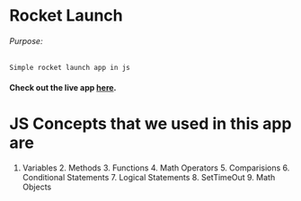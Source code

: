 # Rocket Launch

###### Purpose:
    Simple rocket launch app in js

#### Check out the live app [here](https://ramya-brs.github.io/Rocket-Launch/).
# JS Concepts that we used in this app are
1. Variables                                                                                                                                                                                                          2. Methods                                                                                                                                                                                                            3. Functions                                                                                                                                                                                                          4. Math Operators                                                                                                                                                                                                     5. Comparisions                                                                                                                                                                                                       6. Conditional Statements                                                                                                                                                                                             7. Logical Statements                                                                                                                                                                                                 8. SetTimeOut      9. Math Objects                                                                                                                                                                                      
